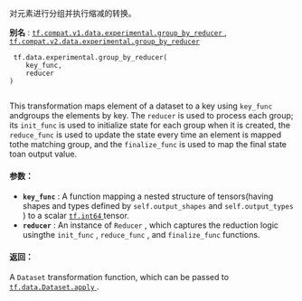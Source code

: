 对元素进行分组并执行缩减的转换。

**别名** : [ `tf.compat.v1.data.experimental.group_by_reducer` ](/api_docs/python/tf/data/experimental/group_by_reducer), [ `tf.compat.v2.data.experimental.group_by_reducer` ](/api_docs/python/tf/data/experimental/group_by_reducer)

```
 tf.data.experimental.group_by_reducer(
    key_func,
    reducer
)
 
```

This transformation maps element of a dataset to a key using  `key_func`  andgroups the elements by key. The  `reducer`  is used to process each group; its `init_func`  is used to initialize state for each group when it is created, the `reduce_func`  is used to update the state every time an element is mapped tothe matching group, and the  `finalize_func`  is used to map the final state toan output value.

#### 参数：
- **`key_func`** : A function mapping a nested structure of tensors(having shapes and types defined by  `self.output_shapes`  and `self.output_types` ) to a scalar [ `tf.int64` ](https://tensorflow.google.cn/api_docs/python/tf#int64) tensor.
- **`reducer`** : An instance of  `Reducer` , which captures the reduction logic usingthe  `init_func` ,  `reduce_func` , and  `finalize_func`  functions.


#### 返回：
A  `Dataset`  transformation function, which can be passed to[ `tf.data.Dataset.apply` ](https://tensorflow.google.cn/api_docs/python/tf/data/Dataset#apply).

